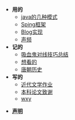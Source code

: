 * **用的**
  * [java的几种模式](use/java.md)
  * [Sping框架](use/spring.md)                  
  * [Blog实现](use/Blog实现.md)
  * [声频](use/声频.md)
* **记的**
  * [吸血鬼对线技巧总结](Notes/吸血鬼对线技巧总结.md)
  * [想看的](Notes/想看的.md)
  * [唐朝历史](Notes/唐朝历史.md)
* **写的**
  * [近代文学作业](Essays/近代文学作业.md)
  * [本科论文致谢](Essays/本科论文致谢.md)
  * [wxy](Essays/DES.md)

- [**声明**](声明.md)
